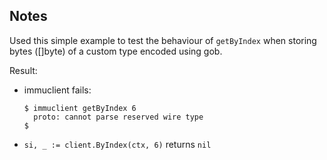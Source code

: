 
## Notes

Used this simple example to test the behaviour of `getByIndex` when storing bytes ([]byte) of a custom type encoded using gob.

Result:

- immuclient fails:
  ```
  $ immuclient getByIndex 6
    proto: cannot parse reserved wire type
  $
  ```
- `si, _ := client.ByIndex(ctx, 6)` returns `nil`

